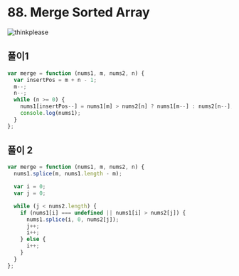 # 88. Merge Sorted Array

![thinkplease](https://user-images.githubusercontent.com/63354527/108821661-48998e80-7601-11eb-9499-fbf2c385d225.PNG)

## 풀이1

```javascript
var merge = function (nums1, m, nums2, n) {
  var insertPos = m + n - 1;
  m--;
  n--;
  while (n >= 0) {
    nums1[insertPos--] = nums1[m] > nums2[n] ? nums1[m--] : nums2[n--];
    console.log(nums1);
  }
};
```

## 풀이 2

```javascript
var merge = function (nums1, m, nums2, n) {
  nums1.splice(m, nums1.length - m);

  var i = 0;
  var j = 0;

  while (j < nums2.length) {
    if (nums1[i] === undefined || nums1[i] > nums2[j]) {
      nums1.splice(i, 0, nums2[j]);
      j++;
      i++;
    } else {
      i++;
    }
  }
};
```
